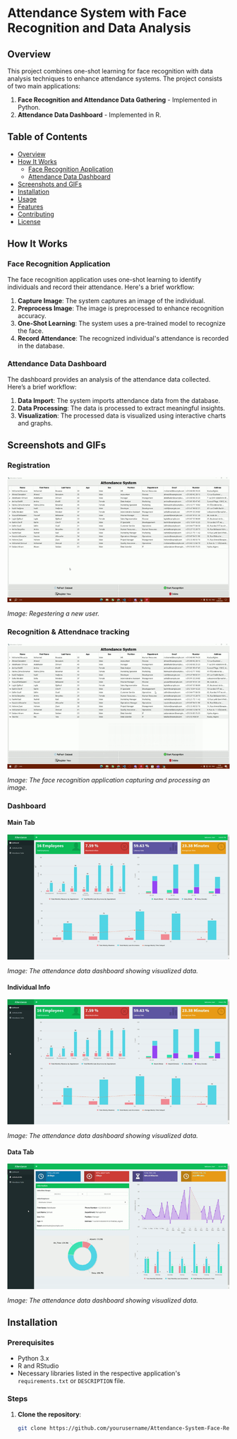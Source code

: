 # Attendance System with Face Recognition and Data Analysis

## Overview
This project combines one-shot learning for face recognition with data analysis techniques to enhance attendance systems. The project consists of two main applications:
1. **Face Recognition and Attendance Data Gathering** - Implemented in Python.
2. **Attendance Data Dashboard** - Implemented in R.

## Table of Contents
- [Overview](#overview)
- [How It Works](#how-it-works)
  - [Face Recognition Application](#face-recognition-application)
  - [Attendance Data Dashboard](#attendance-data-dashboard)
- [Screenshots and GIFs](#screenshots-and-gifs)
- [Installation](#installation)
- [Usage](#usage)
- [Features](#features)
- [Contributing](#contributing)
- [License](#license)

## How It Works
### Face Recognition Application
The face recognition application uses one-shot learning to identify individuals and record their attendance. Here's a brief workflow:
1. **Capture Image**: The system captures an image of the individual.
2. **Preprocess Image**: The image is preprocessed to enhance recognition accuracy.
3. **One-Shot Learning**: The system uses a pre-trained model to recognize the face.
4. **Record Attendance**: The recognized individual's attendance is recorded in the database.

### Attendance Data Dashboard
The dashboard provides an analysis of the attendance data collected. Here’s a brief workflow:
1. **Data Import**: The system imports attendance data from the database.
2. **Data Processing**: The data is processed to extract meaningful insights.
3. **Visualization**: The processed data is visualized using interactive charts and graphs.

## Screenshots and GIFs
### Registration
![Registration](gg.gif)

*Image: Regestering a new user.*

### Recognition & Attendnace tracking
![Recognition & Attendnace tracking](recognitio.gif)

*Image: The face recognition application capturing and processing an image.*

### Dashboard 
#### Main Tab
![Main Tab](dash1.gif)

*Image: The attendance data dashboard showing visualized data.*

#### Individual Info
![Individual Info](dash2.gif)

*Image: The attendance data dashboard showing visualized data.*

#### Data Tab
![Data Tab](dash3.gif)

*Image: The attendance data dashboard showing visualized data.*

## Installation
### Prerequisites
- Python 3.x
- R and RStudio
- Necessary libraries listed in the respective application's `requirements.txt` or `DESCRIPTION` file.

### Steps
1. **Clone the repository**:
   ```bash
   git clone https://github.com/yourusername/Attendance-System-Face-Recognition.git
